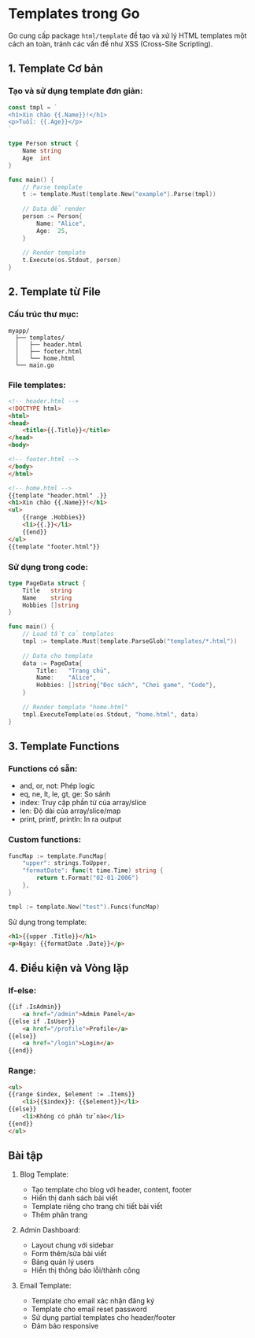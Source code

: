 # Templates trong Go

Go cung cấp package `html/template` để tạo và xử lý HTML templates một cách an toàn, tránh các vấn đề như XSS (Cross-Site Scripting).

## 1. Template Cơ bản

### Tạo và sử dụng template đơn giản:
```go
const tmpl = `
<h1>Xin chào {{.Name}}!</h1>
<p>Tuổi: {{.Age}}</p>
`

type Person struct {
    Name string
    Age  int
}

func main() {
    // Parse template
    t := template.Must(template.New("example").Parse(tmpl))
    
    // Data để render
    person := Person{
        Name: "Alice",
        Age:  25,
    }
    
    // Render template
    t.Execute(os.Stdout, person)
}
```

## 2. Template từ File

### Cấu trúc thư mục:
```
myapp/
  ├── templates/
  │   ├── header.html
  │   ├── footer.html
  │   └── home.html
  └── main.go
```

### File templates:
```html
<!-- header.html -->
<!DOCTYPE html>
<html>
<head>
    <title>{{.Title}}</title>
</head>
<body>

<!-- footer.html -->
</body>
</html>

<!-- home.html -->
{{template "header.html" .}}
<h1>Xin chào {{.Name}}!</h1>
<ul>
    {{range .Hobbies}}
    <li>{{.}}</li>
    {{end}}
</ul>
{{template "footer.html"}}
```

### Sử dụng trong code:
```go
type PageData struct {
    Title   string
    Name    string
    Hobbies []string
}

func main() {
    // Load tất cả templates
    tmpl := template.Must(template.ParseGlob("templates/*.html"))
    
    // Data cho template
    data := PageData{
        Title:   "Trang chủ",
        Name:    "Alice",
        Hobbies: []string{"Đọc sách", "Chơi game", "Code"},
    }
    
    // Render template "home.html"
    tmpl.ExecuteTemplate(os.Stdout, "home.html", data)
}
```

## 3. Template Functions

### Functions có sẵn:
- and, or, not: Phép logic
- eq, ne, lt, le, gt, ge: So sánh
- index: Truy cập phần tử của array/slice
- len: Độ dài của array/slice/map
- print, printf, println: In ra output

### Custom functions:
```go
funcMap := template.FuncMap{
    "upper": strings.ToUpper,
    "formatDate": func(t time.Time) string {
        return t.Format("02-01-2006")
    },
}

tmpl := template.New("test").Funcs(funcMap)
```

Sử dụng trong template:
```html
<h1>{{upper .Title}}</h1>
<p>Ngày: {{formatDate .Date}}</p>
```

## 4. Điều kiện và Vòng lặp

### If-else:
```html
{{if .IsAdmin}}
    <a href="/admin">Admin Panel</a>
{{else if .IsUser}}
    <a href="/profile">Profile</a>
{{else}}
    <a href="/login">Login</a>
{{end}}
```

### Range:
```html
<ul>
{{range $index, $element := .Items}}
    <li>{{$index}}: {{$element}}</li>
{{else}}
    <li>Không có phần tử nào</li>
{{end}}
</ul>
```

## Bài tập

1. Blog Template:
   - Tạo template cho blog với header, content, footer
   - Hiển thị danh sách bài viết
   - Template riêng cho trang chi tiết bài viết
   - Thêm phân trang

2. Admin Dashboard:
   - Layout chung với sidebar
   - Form thêm/sửa bài viết
   - Bảng quản lý users
   - Hiển thị thông báo lỗi/thành công

3. Email Template:
   - Template cho email xác nhận đăng ký
   - Template cho email reset password
   - Sử dụng partial templates cho header/footer
   - Đảm bảo responsive

